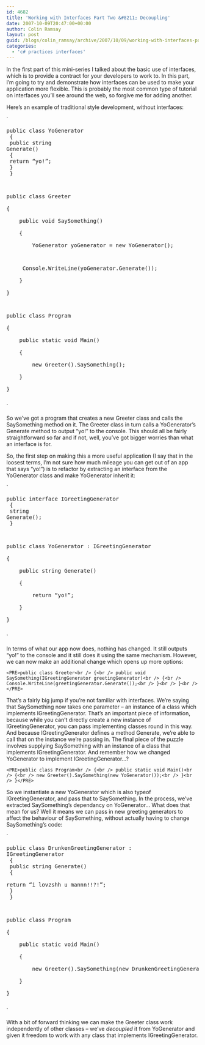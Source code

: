 ```yaml
---
id: 4682
title: 'Working with Interfaces Part Two &#8211; Decoupling'
date: 2007-10-09T20:47:00+00:00
author: Colin Ramsay
layout: post
guid: /blogs/colin_ramsay/archive/2007/10/09/working-with-interfaces-part-one-decoupling.aspx
categories:
  - 'c# practices interfaces'
---
```

In the first part of this mini-series I talked about the basic use of interfaces, which is to provide a contract for your developers to work to. In this part, I&#8217;m going to try and demonstrate how interfaces can be used to make your application more flexible. This is probably the most common type of tutorial on interfaces you&#8217;ll see around the web, so forgive me for adding another.


  


Here&#8217;s an example of traditional style development, without interfaces:

`<PRE>public class YoGenerator<br />
{<br />
	public string Generate()<br />
	{<br />
		return &#8220;yo!&#8221;;<br />
	}<br />
}</p>
<p>public class Greeter<br />
{<br />
	public void SaySomething()<br />
	{<br />
		YoGenerator yoGenerator = new YoGenerator();</p>
<p>		Console.WriteLine(yoGenerator.Generate());<br />
	}<br />
}</p>
<p>public class Program<br />
{<br />
	public static void Main()<br />
	{<br />
		new Greeter().SaySomething();<br />
	}<br />
}</PRE>`
  


So we&#8217;ve got a program that creates a new Greeter class and calls the SaySomething method on it. The Greeter class in turn calls a YoGenerator&#8217;s Generate method to output &#8220;yo!&#8221; to the console. This should all be fairly straightforward so far and if not, well, you&#8217;ve got bigger worries than what an interface is for.


  


So, the first step on making this a more useful application (I say that in the loosest terms, I&#8217;m not sure how much mileage you can get out of an app that says &#8220;yo!&#8221;) is to refactor by extracting an interface from the YoGenerator class and make YoGenerator inherit it:

`<PRE>public interface IGreetingGenerator<br />
{<br />
	string Generate();<br />
}</p>
<p>public class YoGenerator : IGreetingGenerator<br />
{<br />
	public string Generate()<br />
	{<br />
		return &#8220;yo!&#8221;;<br />
	}<br />
}</PRE>`
  


In terms of what our app now does, nothing has changed. It still outputs &#8220;yo!&#8221; to the console and it still does it using the same mechanism. However, we can now make an additional change which opens up more options:

`<PRE>public class Greeter<br />
{<br />
	public void SaySomething(IGreetingGenerator greetingGenerator)<br />
	{<br />
		Console.WriteLine(greetingGenerator.Generate());<br />
	}<br />
}<br />
</PRE>`
  


That&#8217;s a fairly big jump if you&#8217;re not familiar with interfaces. We&#8217;re saying that SaySomething now takes one parameter &#8211; an instance of a class which implements IGreetingGenerator. That&#8217;s an important piece of information, because while you can&#8217;t directly create a new instance of IGreetingGenerator, you can pass implementing classes round in this way. And because IGreetingGenerator defines a method Generate, we&#8217;re able to call that on the instance we&#8217;re passing in. The final piece of the puzzle involves supplying SaySomething with an instance of a class that implements IGreetingGenerator. And remember how we changed YoGenerator to implement IGreetingGenerator&#8230;?

`<PRE>public class Program<br />
{<br />
	public static void Main()<br />
	{<br />
		new Greeter().SaySomething(new YoGenerator());<br />
	}<br />
}</PRE>`
  


So we instantiate a new YoGenerator which is also typeof IGreetingGenerator, and pass that to SaySomething. In the process, we&#8217;ve extracted SaySomething&#8217;s dependancy on YoGenerator&#8230; What does that mean for us? Well it means we can pass in new greeting generators to affect the behaviour of SaySomething, without actually having to change SaySomething&#8217;s code:

`<PRE>public class DrunkenGreetingGenerator : IGreetingGenerator<br />
{<br />
	public string Generate()<br />
	{<br />
		return &#8220;i lovzshh u mannn!!?!&#8221;;<br />
	}<br />
}</p>
<p>public class Program<br />
{<br />
	public static void Main()<br />
	{<br />
		new Greeter().SaySomething(new DrunkenGreetingGenerator());<br />
	}<br />
}</PRE>`
  


With a bit of forward thinking we can make the Greeter class work independently of other classes &#8211; we&#8217;ve _decoupled_ it from YoGenerator and given it freedom to work with any class that implements IGreetingGenerator.